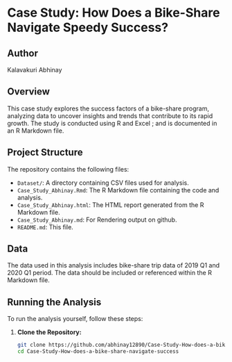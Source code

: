 # Case Study: How Does a Bike-Share Navigate Speedy Success?

## Author
Kalavakuri Abhinay

## Overview
This case study explores the success factors of a bike-share program, analyzing data to uncover insights and trends that contribute to its rapid growth. The study is conducted using R and Excel ; and is documented in an R Markdown file.

## Project Structure
The repository contains the following files:

- `Dataset/`: A directory containing CSV files used for analysis.
- `Case_Study_Abhinay.Rmd`: The R Markdown file containing the code and analysis.
- `Case_Study_Abhinay.html`: The HTML report generated from the R Markdown file.
- `Case_Study_Abhinay.md`: For Rendering output on github.
- `README.md`: This file.

## Data
The data used in this analysis includes bike-share trip data of 2019 Q1 and 2020 Q1 period. The data should be included or referenced within the R Markdown file.

## Running the Analysis
To run the analysis yourself, follow these steps:

1. **Clone the Repository:**
   ```sh
   git clone https://github.com/abhinay12890/Case-Study-How-does-a-bike-share-navigate-success.git
   cd Case-Study-How-does-a-bike-share-navigate-success
